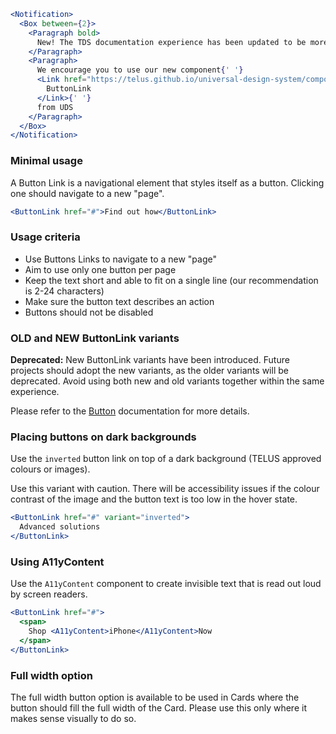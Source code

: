 ```jsx noeditor
<Notification>
  <Box between={2}>
    <Paragraph bold>
      New! The TDS documentation experience has been updated to be more performant!
    </Paragraph>
    <Paragraph>
      We encourage you to use our new component{' '}
      <Link href="https://telus.github.io/universal-design-system/components/allium/web/button-link">
        ButtonLink
      </Link>{' '}
      from UDS
    </Paragraph>
  </Box>
</Notification>
```

### Minimal usage

A Button Link is a navigational element that styles itself as a button. Clicking one should navigate to a new "page".

```jsx
<ButtonLink href="#">Find out how</ButtonLink>
```

### Usage criteria

- Use Buttons Links to navigate to a new "page"
- Aim to use only one button per page
- Keep the text short and able to fit on a single line (our recommendation is 2-24 characters)
- Make sure the button text describes an action
- Buttons should not be disabled

### OLD and NEW ButtonLink variants

**Deprecated:** New ButtonLink variants have been introduced. Future projects should adopt the new variants, as the older variants will be deprecated. Avoid using both new and old variants together within the same experience.

Please refer to the [Button](#/Forms?id=button) documentation for more details.

### Placing buttons on dark backgrounds

Use the `inverted` button link on top of a dark background (TELUS approved colours or images).

Use this variant with caution. There will be accessibility issues if the colour contrast of the image and the button text is too low in the hover state.

```jsx { "props": { "className": "docs_hero" }}
<ButtonLink href="#" variant="inverted">
  Advanced solutions
</ButtonLink>
```

### Using A11yContent

Use the `A11yContent` component to create invisible text that is read out loud by screen readers.

```jsx
<ButtonLink href="#">
  <span>
    Shop <A11yContent>iPhone</A11yContent>Now
  </span>
</ButtonLink>
```

### Full width option

The full width button option is available to be used in Cards where the button should fill the full width of the Card. Please use this only where it makes sense visually to do so.
